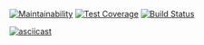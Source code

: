 [![Maintainability](https://api.codeclimate.com/v1/badges/a4f1aa3de32a2b7b074a/maintainability)](https://codeclimate.com/github/nlevchuk/project-lvl1-s416/maintainability)
[![Test Coverage](https://api.codeclimate.com/v1/badges/a4f1aa3de32a2b7b074a/test_coverage)](https://codeclimate.com/github/nlevchuk/project-lvl1-s416/test_coverage)
[![Build Status](https://travis-ci.org/nlevchuk/project-lvl1-s416.svg?branch=master)](https://travis-ci.org/nlevchuk/project-lvl1-s416)

[![asciicast](https://asciinema.org/a/221542.svg)](https://asciinema.org/a/221542)